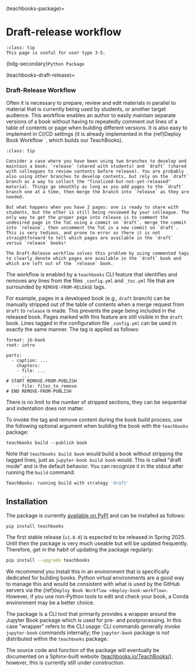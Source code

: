 (teachbooks-package)=
# Draft-release workflow

```{admonition} User types
:class: tip
This page is useful for user type 3-5.
```

{bdg-secondary}`Python Package`

(teachbooks-draft-release)=
### Draft-Release Workflow

Often it is necessary to prepare, review and edit materials in parallel to material that is currently being used by students, or another target audience. This workflow enables an author to easily maintain separate versions of a book without having to repeatedly comment out lines of a table of contents or page when building different versions. It is also easy to implement in CI/CD settings (it is already implemented in the {ref}Deploy Book Workflow <deploy-book-workflow>`, which builds our TeachBooks).

```{admonition} Why is this useful?
:class: tip

Consider a case where you have been using two branches to develop and maintain a book: `release` (shared with students) and `draft` (shared with colleagues to review contents before release). You are probably also using other branches to develop contents, but rely on the `draft` branch as a way to collect the "finalized-but-not-yet-released" material. Things go smoothly as long as you add pages to the `draft` branch one at a time, then merge the branch into `release` as they are needed.

But what happens when you have 2 pages: one is ready to share with students, but the other is still being reviewed by your colleague. The only way to get the proper page into release is to comment the undesired page in the ToC using a commit on `draft`, merge the commit into `release`, then uncomment the ToC in a new commit on `draft`. This is very tedious, and prone to error as there it is not straightforward to tell which pages are available in the `draft` versus `release` books!

The Draft-Release workflow solves this problem by using commented tags to clearly denote which pages are available in the `draft` book and which are left out of the `release` book.
``` 

The workflow is enabled by a `teachbooks` CLI feature that identifies and removes any lines from the files `_config.yml` and `_toc.yml` file that are surrounded by `REMOVE-FROM-RELEASE` tags.

For example, pages in a developed book (e.g., `draft` branch) can be manually stripped out of the table of contents when a merge request from `draft` to `release` is made. This prevents the page being included in the released book. Pages marked with this feature are still visible in the `draft` book. Lines tagged in the configuration file `_config.yml` can be used in exactly the same manner. The tag is applied as follows:

```
format: jb-book
root: intro

parts:
  - caption: ...
    chapters: 
    - file: ...
      ...
# START REMOVE-FROM-PUBLISH
    - file: files_to_remove
# END REMOVE-FROM-PUBLISH
```

There is no limit to the number of stripped sections, they can be sequential and indentation does not matter.

To invoke the tag and remove content during the book build process, use the following optional argument when building the book with the `teachbooks` package:

```
teachbooks build --publish book
```

Note that `teachbooks build book` would build a book without stripping the tagged lines, just as `jupyter-book build book` would. This is called "draft mode" and is the default behavior. You can recognize it in the stdout after running the `build` command:

```bash
TeachBooks: running build with strategy 'draft'
```

## Installation

The package is currently [available on PyPI](https://pypi.org/project/teachbooks/) and can be installed as follows:

```
pip install teachbooks
```

The first stable release (`v1.0.0`) is expected to be released in Spring 2025. Until then the package is very much useable but will be updated frequently. Therefore, get in the habit of updating the package regularly:

```bash
pip install --upgrade teachbooks
```

We recommend you install this in an environment that is specifically dedicated for building books. Python virtual environments are a good way to manage this and would be consistent with what is used by the GitHub servers via the {ref}`Deploy Book Workflow <deploy-book-workflow>`. However, if you use non-Python tools to edit and check your book, a Conda environment may be a better choice.

The package is a CLI tool that primarily provides a wrapper around the Jupyter Book package which is used for pre- and postprocessing. In this case "wrapper" refers to the CLI usage: CLI commands generally invoke `jupyter-book` commands internally; the `jupyter-book` package is _not_ distributed within the `teachbooks` package.

The source code and function of the package will eventually be documented on a Sphinx-built website ([teachbooks.io/TeachBooks/](https://teachbooks.io/TeachBooks/)), however, this is currently still under construction.
